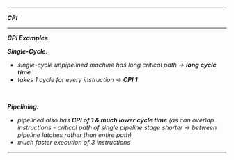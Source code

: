 
- - - 

***CPI***

- - - 

***CPI Examples***

***Single-Cycle:***
- *single-cycle unpipelined machine has long critical path → **long cycle time***
- *takes 1 cycle for every instruction → **CPI 1***

<br>

***Pipelining:***
- *pipelined also has **CPI of 1 & much lower cycle time** (as can overlap instructions - critical path of single pipeline stage shorter → between pipeline latches rather than entire path)*
- *much faster execution of 3 instructions*

- - - 

